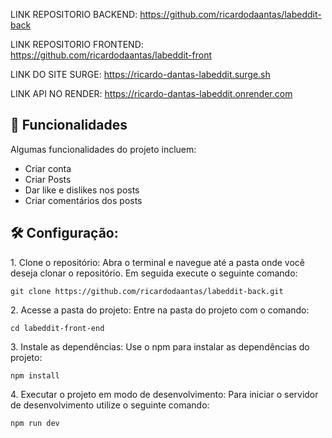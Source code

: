 LINK REPOSITORIO BACKEND: https://github.com/ricardodaantas/labeddit-back

LINK REPOSITORIO FRONTEND: https://github.com/ricardodaantas/labeddit-front

LINK DO SITE SURGE: https://ricardo-dantas-labeddit.surge.sh

LINK API NO RENDER: https://ricardo-dantas-labeddit.onrender.com



<h2>🧐 Funcionalidades</h2>

Algumas funcionalidades do projeto incluem:

*   Criar conta
*   Criar Posts
*   Dar like e dislikes nos posts
*   Criar comentários dos posts


<h2>🛠️ Configuração:</h2>

<p>1. Clone o repositório: Abra o terminal e navegue até a pasta onde você deseja clonar o repositório. Em seguida execute o seguinte comando:</p>

```
git clone https://github.com/ricardodaantas/labeddit-back.git
```

<p>2. Acesse a pasta do projeto: Entre na pasta do projeto com o comando:</p>

```
cd labeddit-front-end
```

<p>3. Instale as dependências: Use o npm para instalar as dependências do projeto:</p>

```
npm install
```

<p>4. Executar o projeto em modo de desenvolvimento: Para iniciar o servidor de desenvolvimento utilize o seguinte comando:</p>

```
npm run dev
```


